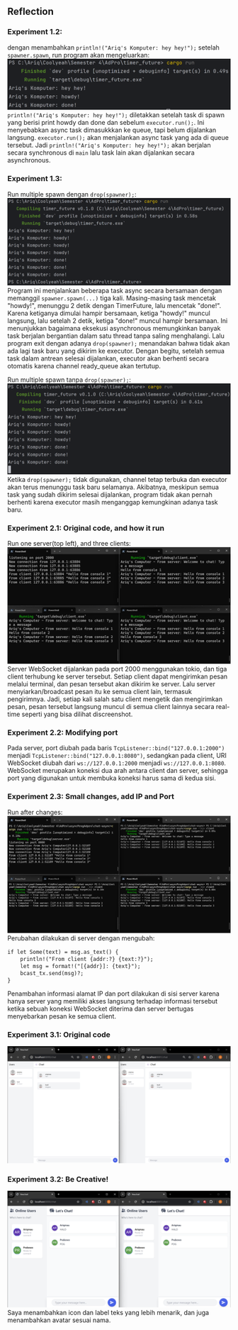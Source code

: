## Reflection
### Experiment 1.2:
dengan menambahkan `println!("Ariq's Komputer: hey hey!");` setelah `spawner.spawn`, run program akan mengeluarkan:
![img.png](timer_future/images/img.png)
`println!("Ariq's Komputer: hey hey!");` diletakkan setelah task di spawn yang berisi print howdy dan done dan sebelum `executor.run();`. Ini menyebabkan async task dimasukkkan ke queue, tapi belum dijalankan langsung. `executor.run();` akan menjalankan async task yang ada di queue tersebut. Jadi `println!("Ariq's Komputer: hey hey!");` akan berjalan secara synchronous di `main` lalu task lain akan dijalankan secara asynchronous.

### Experiment 1.3:
Run multiple spawn dengan `drop(spawner);`:
![img0.png](timer_future/images/img0.png)
Program ini menjalankan beberapa task async secara bersamaan dengan memanggil `spawner.spawn(...)` tiga kali. Masing-masing task mencetak "howdy!", menunggu 2 detik dengan TimerFuture, lalu mencetak "done!". Karena ketiganya dimulai hampir bersamaan, ketiga "howdy!" muncul langsung, lalu setelah 2 detik, ketiga "done!" muncul hampir bersamaan. Ini menunjukkan bagaimana eksekusi asynchronous memungkinkan banyak task berjalan bergantian dalam satu thread tanpa saling menghalangi. Lalu program exit dengan adanya `drop(spawner);` menandakan bahwa tidak akan ada lagi task baru yang dikirim ke executor. Dengan begitu, setelah semua task dalam antrean selesai dijalankan, executor akan berhenti secara otomatis karena channel ready_queue akan tertutup. 

Run multiple spawn tanpa `drop(spawner);`:
![img1.png](timer_future/images/img1.png)
Ketika `drop(spawner);` tidak digunakan, channel tetap terbuka dan executor akan terus menunggu task baru selamanya. Akibatnya, meskipun semua task yang sudah dikirim selesai dijalankan, program tidak akan pernah berhenti karena executor masih menganggap kemungkinan adanya task baru.

### Experiment 2.1: Original code, and how it run
Run one server(top left), and three clients:
![img.png](chat-async/images/img.png)
Server WebSocket dijalankan pada port 2000 menggunakan tokio, dan tiga client terhubung ke server tersebut. Setiap client dapat mengirimkan pesan melalui terminal, dan pesan tersebut akan dikirim ke server. Lalu server menyiarkan/broadcast pesan itu ke semua client lain, termasuk pengirimnya. Jadi, setiap kali salah satu client mengetik dan mengirimkan pesan, pesan tersebut langsung muncul di semua client lainnya secara real-time seperti yang bisa dilihat discreenshot.

### Experiment 2.2: Modifying port
Pada server, port diubah pada baris `TcpListener::bind("127.0.0.1:2000")` menjadi `TcpListener::bind("127.0.0.1:8080")`, sedangkan pada client, URI WebSocket diubah dari `ws://127.0.0.1:2000` menjadi `ws://127.0.0.1:8080`. WebSocket merupakan koneksi dua arah antara client dan server, sehingga port yang digunakan untuk membuka koneksi harus sama di kedua sisi.

### Experiment 2.3: Small changes, add IP and Port
Run after changes:
![img.png](chat-async/images/img0.png)
Perubahan dilakukan di server dengan mengubah:
```
if let Some(text) = msg.as_text() {
    println!("From client {addr:?} {text:?}");
    let msg = format!("[{addr}]: {text}");
    bcast_tx.send(msg)?;
}
```
Penambahan informasi alamat IP dan port dilakukan di sisi server karena hanya server yang memiliki akses langsung terhadap informasi tersebut ketika sebuah koneksi WebSocket diterima dan server bertugas menyebarkan pesan ke semua client.

### Experiment 3.1: Original code
![img.png](YewChat/image/img.png)

### Experiment 3.2: Be Creative!
![img.png](YewChat/image/img1.png)
Saya menambahkan icon dan label teks yang lebih menarik, dan juga menambahkan avatar sesuai nama.